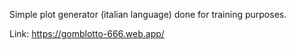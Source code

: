Simple plot generator (italian language) done for training purposes.

Link: https://gomblotto-666.web.app/
